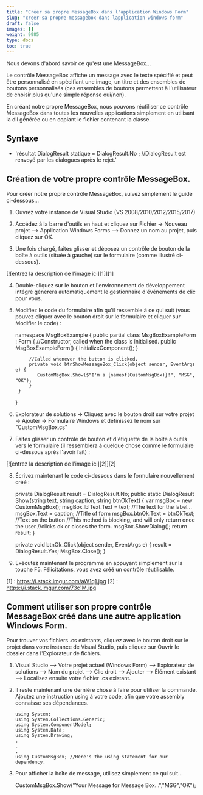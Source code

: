 ```yaml
---
title: "Créer sa propre MessageBox dans l'application Windows Form"
slug: "creer-sa-propre-messagebox-dans-lapplication-windows-form"
draft: false
images: []
weight: 9985
type: docs
toc: true
---
```


Nous devons d'abord savoir ce qu'est une MessageBox...

Le contrôle MessageBox affiche un message avec le texte spécifié et peut être personnalisé en spécifiant une image, un titre et des ensembles de boutons personnalisés (ces ensembles de boutons permettent à l'utilisateur de choisir plus qu'une simple réponse oui/non).

En créant notre propre MessageBox, nous pouvons réutiliser ce contrôle MessageBox dans toutes les nouvelles applications simplement en utilisant la dll générée ou en copiant le fichier contenant la classe.

## Syntaxe
- 'résultat DialogResult statique = DialogResult.No ; //DialogResult est renvoyé par les dialogues après le rejet.'

## Création de votre propre contrôle MessageBox.
Pour créer notre propre contrôle MessageBox, suivez simplement le guide ci-dessous...

1. Ouvrez votre instance de Visual Studio (VS 2008/2010/2012/2015/2017)

2. Accédez à la barre d'outils en haut et cliquez sur Fichier -> Nouveau projet --> Application Windows Forms --> Donnez un nom au projet, puis cliquez sur OK.
3. Une fois chargé, faites glisser et déposez un contrôle de bouton de la boîte à outils (située à gauche) sur le formulaire (comme illustré ci-dessous).

[![entrez la description de l'image ici][1]][1]


4. Double-cliquez sur le bouton et l'environnement de développement intégré générera automatiquement le gestionnaire d'événements de clic pour vous.

5. Modifiez le code du formulaire afin qu'il ressemble à ce qui suit (vous pouvez cliquer avec le bouton droit sur le formulaire et cliquer sur Modifier le code) :


    namespace MsgBoxExample {
        public partial class MsgBoxExampleForm : Form {
            //Constructor, called when the class is initialised.
            public MsgBoxExampleForm() {
                InitializeComponent();
            }

            //Called whenever the button is clicked.
            private void btnShowMessageBox_Click(object sender, EventArgs e) {
               CustomMsgBox.Show($"I'm a {nameof(CustomMsgBox)}!", "MSG", "OK");
            }
        }
    }

6. Explorateur de solutions -> Cliquez avec le bouton droit sur votre projet -> Ajouter -> Formulaire Windows et définissez le nom sur "CustomMsgBox.cs"

7. Faites glisser un contrôle de bouton et d'étiquette de la boîte à outils vers le formulaire (il ressemblera à quelque chose comme le formulaire ci-dessous après l'avoir fait) :


[![entrez la description de l'image ici][2]][2]

8. Écrivez maintenant le code ci-dessous dans le formulaire nouvellement créé :


    private DialogResult result = DialogResult.No;
    public static DialogResult Show(string text, string caption, string btnOkText) {
        var msgBox = new CustomMsgBox();
        msgBox.lblText.Text = text; //The text for the label...
        msgBox.Text = caption; //Title of form
        msgBox.btnOk.Text = btnOkText; //Text on the button
        //This method is blocking, and will only return once the user
        //clicks ok or closes the form.
        msgBox.ShowDialog(); 
        return result;
    }

    private void btnOk_Click(object sender, EventArgs e) {
        result = DialogResult.Yes;
        MsgBox.Close();
    }

9. Exécutez maintenant le programme en appuyant simplement sur la touche F5.
Félicitations, vous avez créé un contrôle réutilisable.

[1] : https://i.stack.imgur.com/aW1q1.jpg
[2] : https://i.stack.imgur.com/73c1M.jpg









## Comment utiliser son propre contrôle MessageBox créé dans une autre application Windows Form.
Pour trouver vos fichiers .cs existants, cliquez avec le bouton droit sur le projet dans votre instance de Visual Studio, puis cliquez sur Ouvrir le dossier dans l'Explorateur de fichiers.

1. Visual Studio --> Votre projet actuel (Windows Form) --> Explorateur de solutions --> Nom du projet --> Clic droit --> Ajouter --> Élément existant --> Localisez ensuite votre fichier .cs existant.

2. Il reste maintenant une dernière chose à faire pour utiliser la commande. Ajoutez une instruction using à votre code, afin que votre assembly connaisse ses dépendances.

       using System;
       using System.Collections.Generic;
       using System.ComponentModel;
       using System.Data;
       using System.Drawing;
       .
       .
       .
       using CustomMsgBox; //Here's the using statement for our dependency.

3. Pour afficher la boîte de message, utilisez simplement ce qui suit...

    CustomMsgBox.Show("Your Message for Message Box...","MSG","OK");

